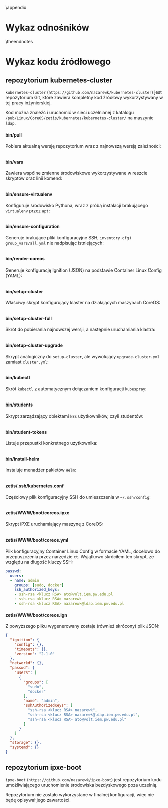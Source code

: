 \appendix

# Wykaz odnośników
\theendnotes

# Wykaz kodu źródłowego

## repozytorium kubernetes-cluster

`kubernetes-cluster` (`https://github.com/nazarewk/kubernetes-cluster`)
jest repozytorium Git, które zawiera kompletny kod źródłowy wykorzystywany w tej
pracy inżynierskiej.

Kod można znaleźć i uruchomić w sieci uczelnianej z katalogu
`/pub/Linux/CoreOS/zetis/kubernetes/kubernetes-cluster/` na maszynie `ldap`.

#### bin/pull
Pobiera aktualną wersję repozytorium wraz z najnowszą wersją
zależności:

```{.bash include=kubernetes-cluster/bin/pull}
```

#### bin/vars
Zawiera wspólne zmienne środowiskowe wykorzystywane w reszcie
skryptów oraz linii komend:

```{.bash include=kubernetes-cluster/bin/vars}
```


#### bin/ensure-virtualenv

Konfiguruje środowisko Pythona, wraz z próbą
instalacji brakującego `virtualenv` przez `apt`:

```{.bash include=kubernetes-cluster/bin/ensure-virtualenv}
```


#### bin/ensure-configuration
Generuje brakujące pliki konfiguracyjne SSH, 
`inventory.cfg` i `group_vars/all.yml` nie nadpisując istniejących:

```{.bash include=kubernetes-cluster/bin/ensure-configuration}
```


#### bin/render-coreos
Generuje konfigurację Ignition (JSON) na podstawie 
Container Linux Config (YAML):

```{.bash include=kubernetes-cluster/bin/render-coreos}
```


#### bin/setup-cluster
Właściwy skrypt konfigurujący klaster na działających
maszynach CoreOS:
```{.bash include=kubernetes-cluster/bin/setup-cluster}
```

#### bin/setup-cluster-full
Skrót do pobierania najnowszej wersji, a następnie
uruchamiania klastra:
```{.bash include=kubernetes-cluster/bin/setup-cluster-full}
```


#### bin/setup-cluster-upgrade
Skrypt analogiczny do `setup-cluster`, ale 
wywołujący `upgrade-cluster.yml` zamiast `cluster.yml`:

```{.bash include=kubernetes-cluster/bin/setup-cluster-upgrade}
```

#### bin/kubectl
Skrót `kubectl` z automatycznym dołączaniem konfiguracji
`kubespray`:

```{.bash include=kubernetes-cluster/bin/kubectl}
```


#### bin/students
Skrypt zarządzający obiektami `k8s` użytkowników, 
czyli studentów:

```{.bash include=kubernetes-cluster/bin/students}
```


#### bin/student-tokens
Listuje przepustki konkretnego użytkownika:

```{.bash include=kubernetes-cluster/bin/student-tokens}
```


#### bin/install-helm
Instaluje menadżer pakietów `Helm`:

```{.bash include=kubernetes-cluster/bin/install-helm}
```

#### zetis/.ssh/kubernetes.conf
Częściowy plik konfiguracyjny SSH do umieszczenia w `~/.ssh/config`:

```{.bash include=kubernetes-cluster/zetis/.ssh/kubernetes.conf}
```


#### zetis/WWW/boot/coreos.ipxe
Skrypt iPXE uruchamiający maszynę z CoreOS:

```{.bash include=kubernetes-cluster/zetis/WWW/boot/coreos.ipxe}
```


#### zetis/WWW/boot/coreos.yml
Plik konfiguracyjny Container Linux Config w formacie YAML,
docelowo do przepuszczenia przez narzędzie `ct`. Wyjątkowo skróciłem ten skrypt,
ze względu na długość kluczy SSH:

```yaml
passwd:
  users:
  - name: admin
    groups: [sudo, docker]
    ssh_authorized_keys:
    - ssh-rsa <klucz RSA> ato@volt.iem.pw.edu.pl
    - ssh-rsa <klucz RSA> nazarewk
    - ssh-rsa <klucz RSA> nazarewk@ldap.iem.pw.edu.pl

```

#### zetis/WWW/boot/coreos.ign
Z powyższego pliku wygenerowany zostaje (również skrócony) plik JSON:
```json
{
  "ignition": {
    "config": {},
    "timeouts": {},
    "version": "2.1.0"
  },
  "networkd": {},
  "passwd": {
    "users": [
      {
        "groups": [
          "sudo",
          "docker"
        ],
        "name": "admin",
        "sshAuthorizedKeys": [
          "ssh-rsa <klucz RSA> nazarewk",
          "ssh-rsa <klucz RSA> nazarewk@ldap.iem.pw.edu.pl",
          "ssh-rsa <klucz RSA> ato@volt.iem.pw.edu.pl"
        ]
      }
    ]
  },
  "storage": {},
  "systemd": {}
}
```

## repozytorium ipxe-boot
`ipxe-boot` (`https://github.com/nazarewk/ipxe-boot`) jest repozytorium kodu
umożliwiającego uruchomienie środowiska bezdyskowego poza uczelnią.

Repozytorium nie zostało wykorzystane w finalnej konfiguracji, więc nie będę
opisywał jego zawartości.
